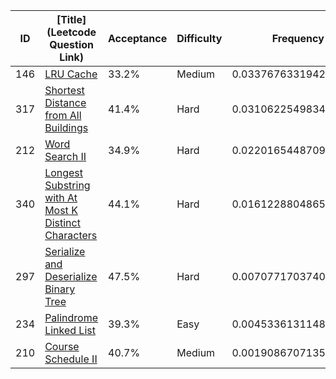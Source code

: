 |ID|[Title](Leetcode Question Link)|Acceptance|Difficulty|Frequency|
|----|-----|----|---|---|
|146|[LRU Cache]( https://leetcode.com/problems/lru-cache)|33.2%|Medium|0.03376763319427294|
|317|[Shortest Distance from All Buildings]( https://leetcode.com/problems/shortest-distance-from-all-buildings)|41.4%|Hard|0.031062254983439577|
|212|[Word Search II]( https://leetcode.com/problems/word-search-ii)|34.9%|Hard|0.02201654487096149|
|340|[Longest Substring with At Most K Distinct Characters]( https://leetcode.com/problems/longest-substring-with-at-most-k-distinct-characters)|44.1%|Hard|0.016122880486563188|
|297|[Serialize and Deserialize Binary Tree]( https://leetcode.com/problems/serialize-and-deserialize-binary-tree)|47.5%|Hard|0.007077170374085099|
|234|[Palindrome Linked List]( https://leetcode.com/problems/palindrome-linked-list)|39.3%|Easy|0.004533613114828982|
|210|[Course Schedule II]( https://leetcode.com/problems/course-schedule-ii)|40.7%|Medium|0.0019086707135282834|
